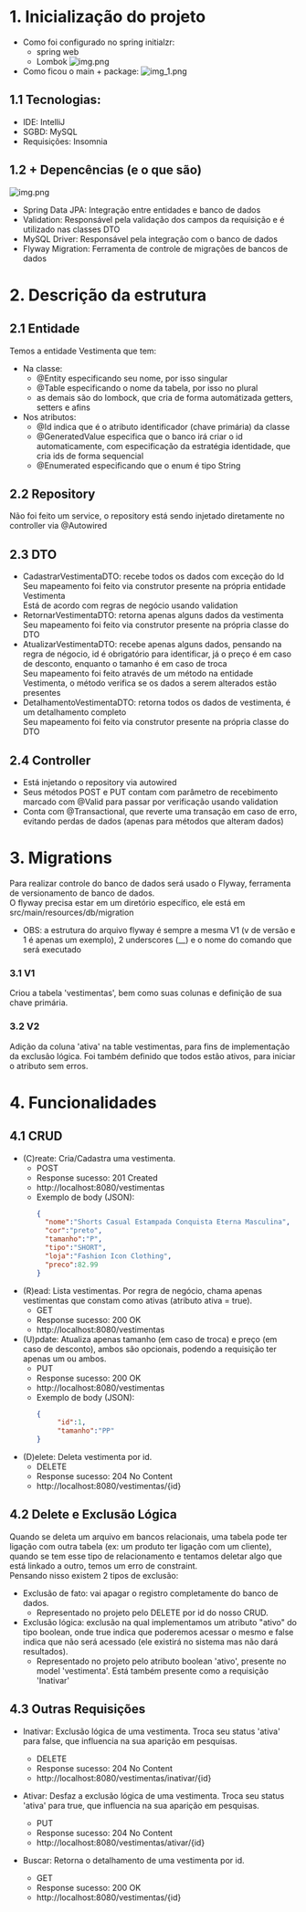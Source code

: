 # 1. Inicialização do projeto
* Como foi configurado no spring initialzr:
    - spring web
    - Lombok
![img.png](imagens_descricao_ou_passo_a_passo/img.png)  
* Como ficou o main + package:
![img_1.png](imagens_descricao_ou_passo_a_passo/img_1.png)

## 1.1 Tecnologias:
* IDE: IntelliJ
* SGBD: MySQL
* Requisições: Insomnia

## 1.2 + Depencências (e o que são)
![img.png](imagens_descricao_ou_passo_a_passo/img_2.png)
* Spring Data JPA: Integração entre entidades e banco de dados
* Validation: Responsável pela validação dos campos da requisição e é utilizado nas classes DTO
* MySQL Driver: Responsável pela integração com o banco de dados
* Flyway Migration: Ferramenta de controle de migrações de bancos de dados

# 2. Descrição da estrutura
## 2.1 Entidade
Temos a entidade Vestimenta que tem:
* Na classe:
  - @Entity especificando seu nome, por isso singular
  - @Table especificando o nome da tabela, por isso no plural
  - as demais são do lombock, que cria de forma automátizada getters, setters e afins
* Nos atributos:
  - @Id indica que é o atributo identificador (chave primária) da classe
  - @GeneratedValue especifica que o banco irá criar o id automaticamente, com especificação da estratégia identidade, que cria ids de forma sequencial
  - @Enumerated especificando que o enum é tipo String

## 2.2 Repository
Não foi feito um service, o repository está sendo injetado diretamente no controller via @Autowired

## 2.3 DTO
* CadastrarVestimentaDTO: recebe todos os dados com exceção do Id  
  Seu mapeamento foi feito via construtor presente na própria entidade Vestimenta  
  Está de acordo com regras de negócio usando validation
* RetornarVestimentaDTO: retorna apenas alguns dados da vestimenta  
  Seu mapeamento foi feito via construtor presente na própria classe do DTO  
* AtualizarVestimentaDTO: recebe apenas alguns dados, pensando na regra de négocio, id é obrigatório para identificar, já o preço é em caso de desconto, enquanto o tamanho é em caso de troca  
  Seu mapeamento foi feito através de um método na entidade Vestimenta, o método verifica se os dados a serem alterados estão presentes
* DetalhamentoVestimentaDTO: retorna todos os dados de vestimenta, é um detalhamento completo  
  Seu mapeamento foi feito via construtor presente na própria classe do DTO

## 2.4 Controller
* Está injetando o repository via autowired
* Seus métodos POST e PUT contam com parâmetro de recebimento marcado com @Valid para passar por verificação usando validation
* Conta com @Transactional, que reverte uma transação em caso de erro, evitando perdas de dados (apenas para métodos que alteram dados)

# 3. Migrations
Para realizar controle do banco de dados será usado o Flyway, ferramenta de versionamento de banco de dados.  
O flyway precisa estar em um diretório específico, ele está em src/main/resources/db/migration  
* OBS: a estrutura do arquivo flyway é sempre a mesma V1 (v de versão e 1 é apenas um exemplo), 2 underscores (__) e o nome do comando que será executado

### 3.1 V1
Criou a tabela 'vestimentas', bem como suas colunas e definição de sua chave primária.
### 3.2 V2
Adição da coluna 'ativa' na table vestimentas, para fins de implementação da exclusão lógica. Foi também definido que todos estão ativos, para iniciar o atributo sem erros.

# 4. Funcionalidades
## 4.1 CRUD
* (C)reate: Cria/Cadastra uma vestimenta.
  - POST
  - Response sucesso: 201 Created
  - http://localhost:8080/vestimentas
  - Exemplo de body (JSON):
    ````JSON
    {
      "nome":"Shorts Casual Estampada Conquista Eterna Masculina",
      "cor":"preto",
      "tamanho":"P",
      "tipo":"SHORT",
      "loja":"Fashion Icon Clothing",
      "preco":82.99
    }
    ````
* (R)ead: Lista vestimentas. Por regra de negócio, chama apenas vestimentas que constam como ativas (atributo ativa = true).
  - GET
  - Response sucesso: 200 OK
  - http://localhost:8080/vestimentas
* (U)pdate: Atualiza apenas tamanho (em caso de troca) e preço (em caso de desconto), ambos são opcionais, podendo a requisição ter apenas um ou ambos.
  - PUT
  - Response sucesso: 200 OK
  - http://localhost:8080/vestimentas
  - Exemplo de body (JSON): 
    ````JSON
    {
	     "id":1,
	     "tamanho":"PP"
    }
    ````
* (D)elete: Deleta vestimenta por id.
  - DELETE
  - Response sucesso: 204 No Content
  - http://localhost:8080/vestimentas/{id}

## 4.2 Delete e Exclusão Lógica
Quando se deleta um arquivo em bancos relacionais, uma tabela pode ter ligação com outra tabela (ex: um produto ter ligação com um cliente), quando se tem esse tipo de relacionamento e tentamos deletar algo que está linkado a outro, temos um erro de constraint.  
Pensando nisso existem 2 tipos de exclusão:
* Exclusão de fato: vai apagar o registro completamente do banco de dados.
  - Representado no projeto pelo DELETE por id do nosso CRUD.
* Exclusão lógica: exclusão na qual implementamos um atributo "ativo" do tipo boolean, onde true indica que poderemos acessar o mesmo e false indica que não será acessado (ele existirá no sistema mas não dará resultados).
  - Representado no projeto pelo atributo boolean 'ativo', presente no model 'vestimenta'. Está também presente como a requisição 'Inativar'

## 4.3 Outras Requisições
* Inativar: Exclusão lógica de uma vestimenta. Troca seu status 'ativa' para false, que influencia na sua aparição em pesquisas.
  - DELETE
  - Response sucesso: 204 No Content
  - http://localhost:8080/vestimentas/inativar/{id}

* Ativar: Desfaz a exclusão lógica de uma vestimenta. Troca seu status 'ativa' para true, que influencia na sua aparição em pesquisas.
  - PUT
  - Response sucesso: 204 No Content
  - http://localhost:8080/vestimentas/ativar/{id}

* Buscar: Retorna o detalhamento de uma vestimenta por id.
  - GET
  - Response sucesso: 200 OK
  - http://localhost:8080/vestimentas/{id}